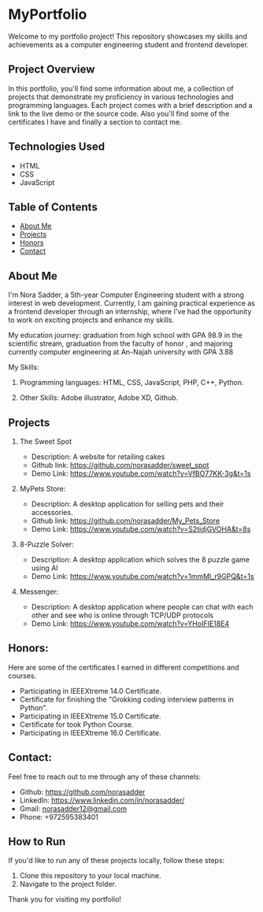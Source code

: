 # MyPortfolio

Welcome to my portfolio project! This repository showcases my skills and achievements as a computer engineering student and frontend developer.

## Project Overview

In this portfolio, you'll find some information about me, a collection of projects that demonstrate my proficiency in various technologies and programming languages. Each project comes with a brief description and a link to the live demo or the source code. Also you'll find some of the certificates I have and finally a section to contact me.

## Technologies Used

- HTML
- CSS
- JavaScript

## Table of Contents

- [About Me](#about-me)
- [Projects](#projects)
- [Honors](#honors)
- [Contact](#contact)

## About Me

I'm Nora Sadder, a 5th-year Computer Engineering student with a strong interest in web development. Currently, I am gaining practical experience as a frontend developer through an internship, where I've had the opportunity to work on exciting projects and enhance my skills.

My education journey: graduation from high school with GPA 98.9 in the scientific stream, graduation from the faculty of honor , and majoring currently computer engineering at An-Najah university with GPA 3.88  

My Skills: 
1. Programming languages: 
HTML, CSS, JavaScript, PHP, C++, Python.

2. Other Skills:
Adobe illustrator, Adobe XD, Github.


## Projects

1. The Sweet Spot
   - Description: A website for retailing cakes
   - Github link: https://github.com/norasadder/sweet_spot
   - Demo Link:   https://www.youtube.com/watch?v=VfBO77KK-3g&t=1s

2. MyPets Store:
   - Description: A desktop application for selling pets and their accessories.
   - Github link: https://github.com/norasadder/My_Pets_Store
   - Demo Link:   https://www.youtube.com/watch?v=S2tidjGVOHA&t=8s

3. 8-Puzzle Solver:
   - Description: A desktop application which solves the 8 puzzle game using AI
   - Demo Link:   https://www.youtube.com/watch?v=1mmMl_r9GPQ&t=1s

4. Messenger:
   - Description: A desktop application where people can chat with each other and see who is online through TCP/UDP protocols
   - Demo Link:   https://www.youtube.com/watch?v=YHoIFIE18E4

## Honors:
Here are some of the certificates I earned in different competitions and courses.

- Participating in IEEEXtreme 14.0 Certificate.
- Certificate for finishing the "Grokking coding interview patterns in Python".
- Participating in IEEEXtreme 15.0 Certificate.
- Certificate for took Python Course.
- Participating in IEEEXtreme 16.0 Certificate.


## Contact:
Feel free to reach out to me through any of these channels:
- Github:   https://github.com/norasadder
- LinkedIn: https://www.linkedin.com/in/norasadder/
- Gmail:    norasadder12@gmail.com
- Phone:    +972595383401


## How to Run

If you'd like to run any of these projects locally, follow these steps:

1. Clone this repository to your local machine.
2. Navigate to the project folder.


Thank you for visiting my portfolio!


